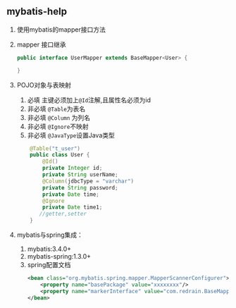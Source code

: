 ## mybatis-help

1. 使用mybatis的mapper接口方法
2. mapper 接口继承 
    ```java
    public interface UserMapper extends BaseMapper<User> {

    }
    ```
3. POJO对象与表映射

    1. 必填 主键必须加上`@Id`注解,且属性名必须为id
    2. 非必填 `@Table`为表名
    3. 非必填 `@Column` 为列名
    4. 非必填 `@Ignore`不映射
    5. 非必填 `@JavaType`设置Java类型
    
    ```java
        @Table("t_user")
        public class User {
            @Id()
            private Integer id;
            private String userName;
            @Column(jdbcType = "varchar")
            private String password;
            private Date time;
            @Ignore
            private Date time1;
           //getter,setter
        }
    ``` 
4. mybatis与spring集成：
    1. mybatis:3.4.0+
    2. mybatis-spring:1.3.0+
    3. spring配置文档
        ```xml
        <bean class="org.mybatis.spring.mapper.MapperScannerConfigurer">
            <property name="basePackage" value="xxxxxxxx"/>
            <property name="markerInterface" value="com.redrain.BaseMapper"/>
        </bean>  
        ```
                  
    